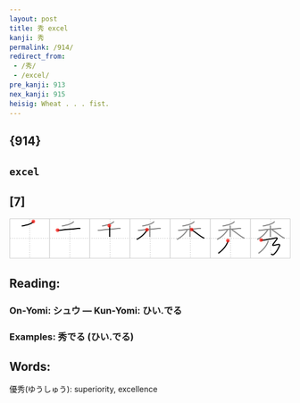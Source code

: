 ```yaml
---
layout: post
title: 秀 excel
kanji: 秀
permalink: /914/
redirect_from:
 - /秀/
 - /excel/
pre_kanji: 913
nex_kanji: 915
heisig: Wheat . . . fist.
---
```


## {914}

## `excel`

## [7]

<div class="stroke"><img src="../images/E7A780.png" /></div>

## Reading:

### On-Yomi: シュウ &mdash; Kun-Yomi: ひい.でる

### Examples: 秀でる (ひい.でる)

## Words:

優秀(ゆうしゅう): superiority, excellence
